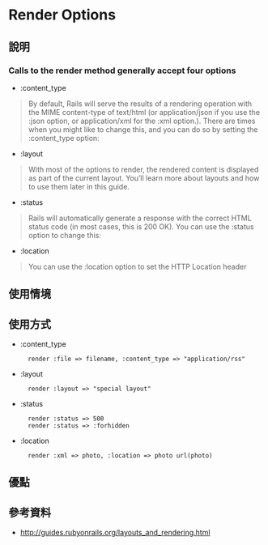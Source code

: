 # Render Options


## 說明

### Calls to the render method generally accept four options

* :content_type
> By default, Rails will serve the results of a rendering operation with the MIME content-type of text/html (or application/json if you use the :json option, or application/xml for the :xml option.). There are times when you might like to change this, and you can do so by setting the :content_type option:

* :layout
> With most of the options to render, the rendered content is displayed as part of the current layout. You’ll learn more about layouts and how to use them later in this guide.

* :status
> Rails will automatically generate a response with the correct HTML status code (in most cases, this is 200 OK). You can use the :status option to change this:

* :location
> You can use the :location option to set the HTTP Location header

## 使用情境



## 使用方式

* :content_type

        render :file => filename, :content_type => "application/rss"

* :layout

        render :layout => "special layout"

* :status

        render :status => 500
        render :status => :forhidden

* :location

        render :xml => photo, :location => photo url(photo)

## 優點
## 參考資料

* <http://guides.rubyonrails.org/layouts_and_rendering.html>
